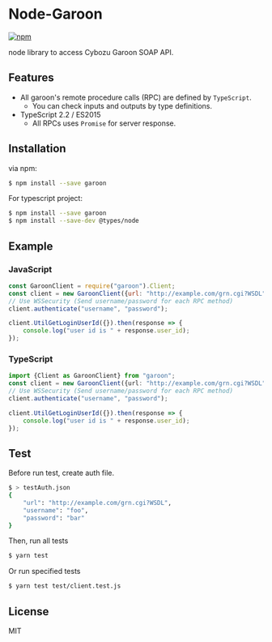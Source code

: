 Node-Garoon
====

[![npm](https://img.shields.io/npm/v/garoon.svg)](https://www.npmjs.com/package/garoon)

node library to access Cybozu Garoon SOAP API.

## Features

- All garoon's remote procedure calls (RPC) are defined by `TypeScript`.
    - You can check inputs and outputs by type definitions.
- TypeScript 2.2 / ES2015
    - All RPCs uses `Promise` for server response.

## Installation

via npm:

```sh
$ npm install --save garoon
```

For typescript project:

```sh
$ npm install --save garoon
$ npm install --save-dev @types/node
```

## Example

### JavaScript

```javascript
const GaroonClient = require("garoon").Client;
const client = new GaroonClient({url: "http://example.com/grn.cgi?WSDL"});
// Use WSSecurity (Send username/password for each RPC method)
client.authenticate("username", "password");

client.UtilGetLoginUserId({}).then(response => {
    console.log("user id is " + response.user_id);
});
```

### TypeScript
```typescript
import {Client as GaroonClient} from "garoon";
const client = new GaroonClient({url: "http://example.com/grn.cgi?WSDL"});
// Use WSSecurity (Send username/password for each RPC method)
client.authenticate("username", "password");

client.UtilGetLoginUserId({}).then(response => {
    console.log("user id is " + response.user_id);
});
```

## Test
Before run test, create auth file.

```sh
$ > testAuth.json
{
    "url": "http://example.com/grn.cgi?WSDL",
    "username": "foo",
    "password": "bar"
}
```

Then, run all tests

```sh
$ yarn test
```

Or run specified tests

```sh
$ yarn test test/client.test.js
```

## License
MIT
